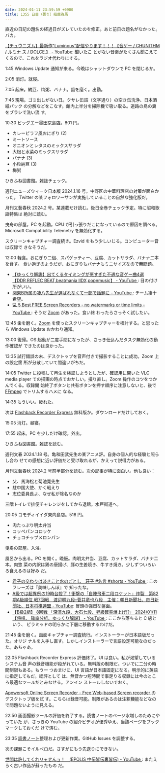 ```yaml
---
date: 2024-01-11 23:59:59 +0900
title: 1355 日目（曇り）指鹿為馬
---
```


直近の日記の題名の経過日がズレていたのを修正。あと前日の題名がなかった。バカ。

[【チュウニズム】最新作"Luminous"配信やります！！！【音ゲー / CHUNITHM / ルミナ
ス / DOLCE.】 - YouTube](https://www.youtube.com/watch?v=MpW3IMlGSrw): 聞いたこ
とがない音楽がたくさん聞こえてくるので、これをラジオ代わりにする。

1:45 Windows Update 通知が来る。今晩はシャットダウンで PC を閉じるか。

2:05 消灯。就寝。

7:05 起床。納豆、梅粥、バナナ。歯を磨く。出勤。

7:45 現場。ゴミ出しがない日。クサレ缶詰（文字通り）の空き缶洗浄、日本酒紙パック
の分解などをこなす。館内上半分を掃除機で吸い取る。道路の鳥の糞をブラシで洗い流
す。

10:30 ビッグエー墨田京島店。801 円。

* カレーピラフ風おにぎり (2)
* ミートソース
* オニオンとレタスのミックスサラダ
* 大根と水菜のミックスサラダ
* バナナ (3)
* 小粒納豆 (3)
* 梅粥

ひきふね図書館。雑誌チェック。

週刊ニューズウィーク日本版 2024.1.16 号。中野区の中華料理店の対策が面白かった。
Twitter の某フォロワーサンが実施していることの自然な強化版だ。

月刊文藝春秋 2024.2 号。某連載だけ読む。後日全巻チェック予定。特に昭和歌謡特集は
絶対に読む。

曳舟の部屋。PC を起動。CPU が引っ張りだこになっているので原因を調べる。
Microsoft Compatibility Telemetry を無効化する。

スクリーンキャプチャー調査続き。Ezvid をもう少しいじる。コンピューター音は収録で
きなそうだ。

12:00 軽食。おにぎり二個、スパゲッティー、豆腐、カットサラダ、バナナ二本を食す。
食い過ぎのようだが、おにぎりもバナナもミニサイズなので無問題。

* [【ゆっくり解説】出てくるタイミングが悪すぎた不遇な音ゲー曲4選【DDR,REFLEC
  BEAT,beatmania IIDX,popnmusic】 - YouTube
  ](https://www.youtube.com/watch?v=anZOSrmTY00): 目の付け所がいい。
* [関東B所属の凄八先生が選ばれなくて一部で話題に - YouTube
  ](https://www.youtube.com/watch?v=lvdPGzkmdco): チーム凄十希望。
* [💻 5 Best FREE Screen Recorders - no watermarks or time limits - YouTube
  ](https://www.youtube.com/watch?v=nCNri04lHaI): そうだ [Zoom] があった。食い終
  わったらさっそく試したい。

12:45 歯を磨く。[Zoom] を使ったスクリーンキャプチャーを検討する。と思ったら
Windows Update おかわり通知。

13:00 復帰。OS 起動が二度手間になったが、さっき仕込んだタスク無効化の動作確認が
できたのは良かった。

13:35 試行錯誤の末、デスクトップを音声付きで撮影することに成功。Zoom 上の設定箇
所が分散していて間違いがちだ。

14:05 Twitter に投稿して再生を検証しようとしたが、確認用に開いた VLC media
player での描画の時点でおかしい。撮り直し。Zoom 操作のコツをつかんでくる。収録開
始終了ボタンと共有ボタンを押す順序に注意しないと、後で [FFmpeg] でトリムするハメに
なる。

14:35 もういい。疲れた。

次は [Flashback Recorder Express](https://www.flashbackrecorder.com/express/)
無料版か。ダウンロードだけしておく。

15:05 消灯。昼寝。

17:55 起床。PC を少しだけ確認。外出。

ひきふね図書館。雑誌を読む。

週刊文春 2024.1.18 号。亀和田武先生の某アニメ評。自身の個人的な経験と照らし合わ
せての感想に近い評価だと受け取れるが、かえって説得力がある。

月刊文藝春秋 2024.2 号前半部分を読む。次の記事が特に面白い。他も良い：

* 父、馬海松と菊池寛先生
* 駐中国大使、かく戦えり
* 志位委員長よ、なぜ私が除名なのか

三階トイレで排便チャレンジをしてから退館。水戸街道へ。

20:05 コモディイイダ東向島店。518 円。

* 肉たっぷり明太弁当
* コッペパンコロッケ
* チョコチップメロンパン

曳舟の部屋。入浴。

風呂から出る。PC を開く。晩飯。肉明太弁当、豆腐、カットサラダ、バナナ二本。肉惣
菜の内訳は鶏の唐揚げ、豚の生姜焼き、牛すき焼き。少しずついろいろ食えるのは好み
だ。

* [君子の交わりは淡きこと水のごとし　荘子 #名言 #shorts - YouTube
  ](https://www.youtube.com/watch?v=Cll1l9DUiDA): このフレーズは『美味しんぼ』で
  知ったな。
* [A級では超異例の19時台投了！衝撃の「自陣飛車二段ロケット」炸裂　第82期A級順位
  戦7回戦　渡辺明九段ｰ菅井竜也八段　主催：朝日新聞社、毎日新聞社、日本将棋連盟 -
  YouTube](https://www.youtube.com/watch?v=hQMJrL6SKro): 冒頭の強烈な盤面。
* [【B級2組】 8回戦 「深浦九段、大石七段、昇級確率爆上げ!?」 2024/01/11 【将棋、
  確率分析、ゆっくり解説】 - YouTube
  ](https://www.youtube.com/watch?v=0nmL1ksxHUM): ここから落ちると C 級という、
  ピラミッドの明らかに下層に移動するわけだ。

21:45 歯を磨く。画面キャプチャー調査続行。インストーラーが日本語版だった。オリジ
ナルを入手し直す。しかしインストーラーで言語設定可能なのだった。あちゃあ。

22:05 Flashback Recorder Express 評価終了。UI は良い。私が渇望しているシステム音
声の録音機能が殺がれている。無料版の制限だ。ついでに二分の時間制限もある。もう一
つおまけに、UI 言語が日本語固定になる。明示的に英語に指定してもだ。総評として
は、無音かつ短時間で事足りる収録には今のところ最適なツールだとみなせる。アンイン
ストールしないでおく。

[Apowersoft Online Screen Recorder - Free Web-based Screen recorder
](https://www.apowersoft.com/free-online-screen-recorder) のデスクトップ版を試
す。こちらは録音可能。制限があるのは注釈機能などなので問題ないように見える。

22:50 画面撮影ツールの評価を終了する。読書ノートのページ水増しのためにやっていた
が、さっきの YouTube の紹介ビデオが優秀ゆえ、当該ページをブックマークしておくだ
けで済む。

<!-- https://github.com/showa-yojyo/notebook/issues/119#issuecomment-1887210081 -->

23:35 [読書ノート][note]整理および更新作業。GitHub Issues を調整する。

次の課題こそイルベロだ。さすがにもう先送りにできない。

[世間は許してくれリャせんョ！　(EPOLIS 中伝皆伝裏皆伝) - YouTube
](https://www.youtube.com/watch?v=eXPM_Vl_Mjk): またえらく古い作品が蘇ったもの
だ。

[FFmpeg]: <https://ffmpeg.org/ffmpeg.html>
[note]: https://showa-yojyo.github.io/notebook/
[Zoom]: https://zoom.us/
